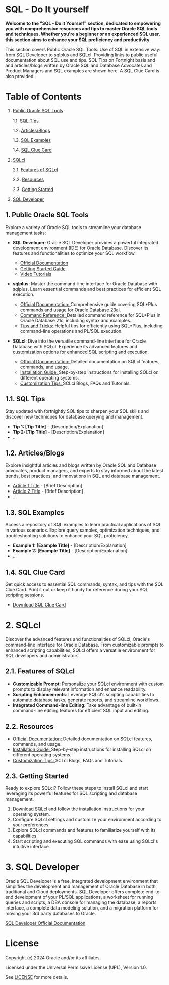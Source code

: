 # SQL - Do It yourself 
**Welcome to the "SQL - Do it Yourself" section, dedicated to empowering you with comprehensive resources and tips to master Oracle SQL tools and techniques. Whether you're a beginner or an experienced SQL user, this section aims to enhance your SQL proficiency and productivity.**

This section covers Public Oracle SQL Tools: Use of SQL in extensive way: from SQL Developer to sqlplus and SQLcl.
Providing links to public useful documentation about SQL use and tips. SQL Tips on Fortnight basis and and articles/blogs written by Oracle SQL and Database Advocates and Product Managers and SQL examples are shown here.
A SQL Clue Card is also provided.

# Table of Contents

1. [Public Oracle SQL Tools](#public-oracle-sql-tools)

    1.1. [SQL Tips](#sql-tips)

    1.2. [Articles/Blogs](#articlesblogs)

    1.3. [SQL Examples](#sql-examples)

    1.4. [SQL Clue Card](#sql-clue-card)

2. [SQLcl](#sqlcl)

    2.1. [Features of SQLcl](#features-of-sqlcl)
    
    2.2. [Resources](#resources)

    2.3. [Getting Started](#getting-started)
    
3. [SQL Developer](#SQL-Developer)


## 1. Public Oracle SQL Tools

Explore a variety of Oracle SQL tools to streamline your database management tasks:

- **SQL Developer**: Oracle SQL Developer provides a powerful integrated development environment (IDE) for Oracle Database. Discover its features and functionalities to optimize your SQL workflow.
  - [Official Documentation](https://docs.oracle.com/cd/E12151_01/index.htm)
  - [Getting Started Guide](https://docs.oracle.com/cd/E25259_01/appdev.31/e24285/toc.htm)
  - [Video Tutorials](link)

- **sqlplus**: Master the command-line interface for Oracle Database with sqlplus. Learn essential commands and best practices for efficient SQL execution.
  - [Official Documentation: ](https://docs.oracle.com/en/database/oracle/oracle-database/23/sqpug/index.html)Comprehensive guide covering SQL*Plus commands and usage for Oracle Database 23ai.
  - [Command Reference: ](https://docs.oracle.com/en/database/oracle/oracle-database/21/sqpug/SQL-Plus-command-reference.html#GUID-177F24B7-D154-4F8B-A05B-7568079800C6)Detailed command reference for SQL*Plus in Oracle Database 21c, including syntax and examples.
  - [Tips and Tricks: ](https://docs.oracle.com/search/?q=sql+plus)Helpful tips for efficiently using SQL*Plus, including command-line operations and PL/SQL execution.

- **SQLcl**: Dive into the versatile command-line interface for Oracle Database with SQLcl. Experience its advanced features and customization options for enhanced SQL scripting and execution.
  - [Official Documentation: ](https://docs.oracle.com/en/database/oracle/sql-developer-command-line/21.4/sqcug/index.html)Detailed documentation on SQLcl features, commands, and usage.
  - [Installation Guide: ](https://docs.oracle.com/en/database/oracle/apex/23.2/aeadm/downloading-and-installing-sqlcl.html)Step-by-step instructions for installing SQLcl on different operating systems.
  - [Customization Tips: ](https://docs.oracle.com/search/?q=sqlcl&pg=1&size=10&showfirstpage=true&cType=WM147046%2CWM147070%2CWM175021&lang=en)SCLcl Blogs, FAQs and Tutorials.

## 1.1. SQL Tips

Stay updated with fortnightly SQL tips to sharpen your SQL skills and discover new techniques for database querying and management.

- **Tip 1: [Tip Title]** - [Description/Explanation]
- **Tip 2: [Tip Title]** - [Description/Explanation]
- ...

## 1.2. Articles/Blogs

Explore insightful articles and blogs written by Oracle SQL and Database advocates, product managers, and experts to stay informed about the latest trends, best practices, and innovations in SQL and database management.

- [Article 1 Title](link) - [Brief Description]
- [Article 2 Title](link) - [Brief Description]
- ...

## 1.3. SQL Examples

Access a repository of SQL examples to learn practical applications of SQL in various scenarios. Explore query samples, optimization techniques, and troubleshooting solutions to enhance your SQL proficiency.

- **Example 1: [Example Title]** - [Description/Explanation]
- **Example 2: [Example Title]** - [Description/Explanation]
- ...

## 1.4. SQL Clue Card

Get quick access to essential SQL commands, syntax, and tips with the SQL Clue Card. Print it out or keep it handy for reference during your SQL scripting sessions.

- [Download SQL Clue Card](https://www.oracle.com/database/sqldeveloper/technologies/sqlcl/download/sqlcl-downloads-23.1.html)

# 2. SQLcl

Discover the advanced features and functionalities of SQLcl, Oracle's command-line interface for Oracle Database. From customizable prompts to enhanced scripting capabilities, SQLcl offers a versatile environment for SQL developers and administrators.

## 2.1. Features of SQLcl

- **Customizable Prompt**: Personalize your SQLcl environment with custom prompts to display relevant information and enhance readability.
- **Scripting Enhancements**: Leverage SQLcl's scripting capabilities to automate database tasks, generate reports, and streamline workflows.
- **Integrated Command-line Editing**: Take advantage of built-in command-line editing features for efficient SQL input and editing.

## 2.2.  Resources

- [Official Documentation: ](https://docs.oracle.com/en/database/oracle/sql-developer-command-line/21.4/sqcug/index.html)Detailed documentation on SQLcl features, commands, and usage.
- [Installation Guide: ](https://docs.oracle.com/en/database/oracle/apex/23.2/aeadm/downloading-and-installing-sqlcl.html)Step-by-step instructions for installing SQLcl on different operating systems.
- [Customization Tips: ](https://docs.oracle.com/search/?q=sqlcl&pg=1&size=10&showfirstpage=true&cType=WM147046%2CWM147070%2CWM175021&lang=en)SCLcl Blogs, FAQs and Tutorials.

## 2.3. Getting Started

Ready to explore SQLcl? Follow these steps to install SQLcl and start leveraging its powerful features for SQL scripting and database management.

1. [Download SQLcl](https://docs.oracle.com/en/database/oracle/apex/23.2/aeadm/downloading-and-installing-sqlcl.html) and follow the installation instructions for your operating system.
2. Configure SQLcl settings and customize your environment according to your preferences.
3. Explore SQLcl commands and features to familiarize yourself with its capabilities.
4. Start scripting and executing SQL commands with ease using SQLcl's intuitive interface.

# 3. SQL Developer
Oracle SQL Developer is a free, integrated development environment that simplifies the development and management of Oracle Database in both traditional and Cloud deployments. SQL Developer offers complete end-to-end development of your PL/SQL applications, a worksheet for running queries and scripts, a DBA console for managing the database, a reports interface, a complete data modeling solution, and a migration platform for moving your 3rd party databases to Oracle.

[SQL Developer Official Documentation](https://docs.oracle.com/en/database/oracle/sql-developer/) 


# License

Copyright (c) 2024 Oracle and/or its affiliates.

Licensed under the Universal Permissive License (UPL), Version 1.0.

See [LICENSE](https://github.com/oracle-devrel/technology-engineering/blob/main/LICENSE) for more details.
